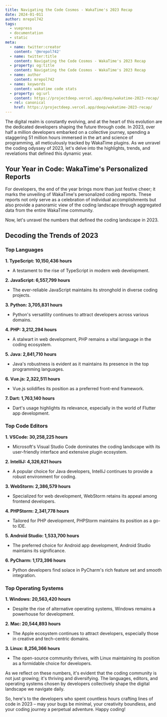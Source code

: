 ```yaml
---
title: Navigating the Code Cosmos - WakaTime's 2023 Recap
date: 2024-01-011
author: mrepol742
tags:
  - vuepress
  - documentation
  - static
meta:
  - name: twitter:creator
    content: '@mrepol742'
  - name: twitter:title
    content: Navigating the Code Cosmos - WakaTime's 2023 Recap
  - property: og:title
    content: Navigating the Code Cosmos - WakaTime's 2023 Recap
  - name: author
    content: mrepol742
  - name: keywords
    content: wakatime code stats
  - property: og:url
    content: https://projectdeep.vercel.app/deep/wakatime-2023-recap/
  - rel: canonical
    href: https://projectdeep.vercel.app/deep/wakatime-2023-recap/
---
```


The digital realm is constantly evolving, and at the heart of this evolution are the dedicated developers shaping the future through code. In 2023, over half a million developers embarked on a collective journey, spending a staggering 51 million hours immersed in the art and science of programming, all meticulously tracked by WakaTime plugins. As we unravel the coding odyssey of 2023, let's delve into the highlights, trends, and revelations that defined this dynamic year.

## Your Year in Code: WakaTime's Personalized Reports

For developers, the end of the year brings more than just festive cheer; it marks the unveiling of WakaTime's personalized coding reports. These reports not only serve as a celebration of individual accomplishments but also provide a panoramic view of the coding landscape through aggregated data from the entire WakaTime community.

Now, let's unravel the numbers that defined the coding landscape in 2023.

## Decoding the Trends of 2023

### Top Languages

**1. TypeScript: 10,150,436 hours**
   - A testament to the rise of TypeScript in modern web development.

**2. JavaScript: 6,557,799 hours**
   - The ever-reliable JavaScript maintains its stronghold in diverse coding projects.

**3. Python: 3,705,831 hours**
   - Python's versatility continues to attract developers across various domains.

**4. PHP: 3,212,294 hours**
   - A stalwart in web development, PHP remains a vital language in the coding ecosystem.

**5. Java: 2,841,710 hours**
   - Java's robustness is evident as it maintains its presence in the top programming languages.

**6. Vue.js: 2,322,511 hours**
   - Vue.js solidifies its position as a preferred front-end framework.

**7. Dart: 1,763,140 hours**
   - Dart's usage highlights its relevance, especially in the world of Flutter app development.

### Top Code Editors

**1. VSCode: 30,258,225 hours**
   - Microsoft's Visual Studio Code dominates the coding landscape with its user-friendly interface and extensive plugin ecosystem.

**2. IntelliJ: 4,326,621 hours**
   - A popular choice for Java developers, IntelliJ continues to provide a robust environment for coding.

**3. WebStorm: 2,386,579 hours**
   - Specialized for web development, WebStorm retains its appeal among frontend developers.

**4. PHPStorm: 2,341,778 hours**
   - Tailored for PHP development, PHPStorm maintains its position as a go-to IDE.

**5. Android Studio: 1,533,700 hours**
   - The preferred choice for Android app development, Android Studio maintains its significance.

**6. PyCharm: 1,173,396 hours**
   - Python developers find solace in PyCharm's rich feature set and smooth integration.

### Top Operating Systems

**1. Windows: 20,563,420 hours**
   - Despite the rise of alternative operating systems, Windows remains a powerhouse for development.

**2. Mac: 20,544,893 hours**
   - The Apple ecosystem continues to attract developers, especially those in creative and tech-centric domains.

**3. Linux: 8,256,366 hours**
   - The open-source community thrives, with Linux maintaining its position as a formidable choice for developers.

As we reflect on these numbers, it's evident that the coding community is not just growing; it's thriving and diversifying. The languages, editors, and operating systems chosen by developers collectively shape the digital landscape we navigate daily.

So, here's to the developers who spent countless hours crafting lines of code in 2023 – may your bugs be minimal, your creativity boundless, and your coding journey a perpetual adventure. Happy coding!